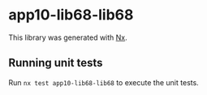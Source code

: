 # app10-lib68-lib68

This library was generated with [Nx](https://nx.dev).

## Running unit tests

Run `nx test app10-lib68-lib68` to execute the unit tests.

